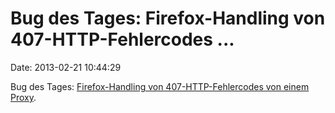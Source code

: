 Bug des Tages: Firefox-Handling von 407-HTTP-Fehlercodes \...
=============================================================

Date: 2013-02-21 10:44:29

Bug des Tages: [Firefox-Handling von 407-HTTP-Fehlercodes von einem
Proxy](http://lcamtuf.blogspot.de/2013/02/firefox-https-and-response-code-407.html).
